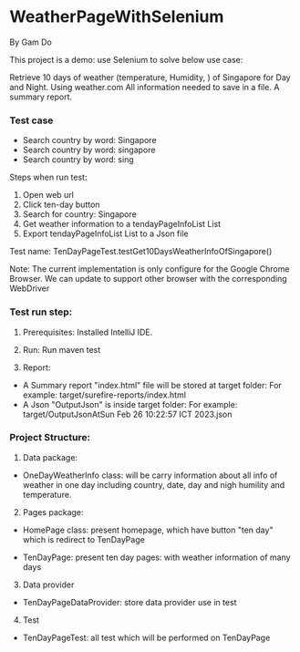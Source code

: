 # WeatherPageWithSelenium
By Gam Do

This project is a demo: use Selenium to solve below use case: 

Retrieve 10 days of weather (temperature, Humidity, ) of Singapore for Day and Night. Using weather.com 
All information needed to save in a file.
A summary report. 


### Test case
* Search country by word: Singapore
* Search country by word: singapore
* Search country by word: sing

Steps when run test:
1. Open web url
2. Click ten-day button
3. Search for country: Singapore
4. Get weather information to a tendayPageInfoList List
5. Export tendayPageInfoList List to a Json file

Test name: TenDayPageTest.testGet10DaysWeatherInfoOfSingapore()

Note: The current implementation is only configure for the Google Chrome Browser. We can update to support other browser with the corresponding WebDriver


### Test run step:
1. Prerequisites:  Installed IntelliJ IDE.

2. Run:  Run maven test

3. Report:

* A Summary report "index.html" file will be stored at target folder: For example: target/surefire-reports/index.html
* A Json "OutputJson"  is inside target folder: For example: target/OutputJsonAtSun Feb 26 10:22:57 ICT 2023.json

### Project Structure:
1. Data package: 	

* OneDayWeatherInfo class: will be carry information about all info of weather in one day including country, date, day and nigh humility and temperature.

2. Pages package:
  
* HomePage class: present homepage, which have button "ten day" which is redirect to TenDayPage

* TenDayPage: present ten day pages: with weather information of many days

3. Data provider

* TenDayPageDataProvider: store data provider use in test
4. Test
* TenDayPageTest: all test which will be performed on TenDayPage






